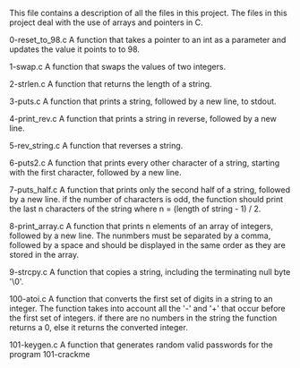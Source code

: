This file contains a description of all the files in this project. The files in this project deal with the use of arrays and pointers in C.

0-reset_to_98.c
A function that takes a pointer to an int as a parameter and updates the value it points to to 98.

1-swap.c
A function that swaps the values of two integers.

2-strlen.c
A function that returns the length of a string.

3-puts.c
A function that prints a string, followed by a new line, to stdout.

4-print_rev.c
A function that prints a string in reverse, followed by a new line.

5-rev_string.c
A function that reverses a string.

6-puts2.c
A function that prints every other character of a string, starting with the first character, followed by a new line.

7-puts_half.c
A function that prints only the second half of a string, followed by a new line. if the number of characters is odd, the function should print the last n characters of the string where n = (length of string - 1) / 2.

8-print_array.c
A function that prints n elements of an array of integers, followed by a new line. The nunmbers must be separated by a comma, followed by a space and should be displayed in the same order as they are stored in the array.

9-strcpy.c
A function that copies a string, including the terminating null byte '\0'.

100-atoi.c
A function that converts the first set of digits in a string to an integer. The function takes into account all the '-' and '+' that occur before the first set of integers. if there are no numbers in the string the function returns a 0, else it returns the converted integer.

101-keygen.c
A function that generates random valid passwords for the program 101-crackme

